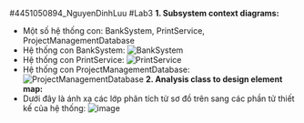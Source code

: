 #4451050894_NguyenDinhLuu
#Lab3
**1. Subsystem context diagrams:**
- Một số hệ thống con: BankSystem, PrintService, ProjectManagementDatabase
- Hệ thống con BankSystem:
  ![BankSystem](https://planttext.com/api/plantuml/png/f551Zi8m3Bpd5HOda2Ymrn9524xSLk85sTHe8zgaYbr4jV0o3Znflx0DRL61u-QGsF6CFPdyNcyhOXsuAd9XSaq4dxeEFiyttd4yCO2KfasKWXy1pKfXFeTGEIXRy7Yo51SXh6CCUsqGjclj3hkQ68kE0XcMdYoFTJF0VACvfD17KsYOFb9IYFlMxNqeD5ll9h7lGzWTtUX1nvPhfRhA2qSChZiDKbBrHMrS1d-g7q_vZwvtgv94mMWnctsCdYn88RC13VV32Exz2OvMYo5GdfDae5iy5MFpNjfRuTM35ReiVkeV0000__y30000)
- Hệ thống con PrintService:
  ![PrintService](https://www.planttext.com/api/plantuml/png/j5EzJiCm4Dxz5ASi58cqi5PMLGcMCbNg4pYkcnWIkpXEH0MT6LZ8o5R4nCQUWQ4Lxv4du1Lm4XAIq8vuS2vttzrtV_vAFyQX9af7WO_G4UoUilHHU21SR_T6W6vVAEoIB4quwC_tB7qLBiJR3RYSI9ZpB7qGG3q9df50cpin02e5J1KNUiPKp2b3IqAlYSl0QcfXjWer2oouGs0EzKaObcxdKcWbVPyfm9YMFwFH3ou_Wm6eIC0o1rzAftTSMDQe-1WTKmjY22OjkbztA3ql98q29dIFL18CeH9FIin4BAJHJYjP1KHpALg4ZSmhBep3o0cB-amSURjgfVyl_7KCZCtDjQ7iPjS8WDQ7fXqKmxw9Y2Y6YheJiUrHfx53imYAKLrc35VIWPWJr0RXUzjkBqNRdeTjjA5koHvOjnO3htjrg2grtPZ5TA8iVQP_Ih9E-_qpQszbkGMXCHFp_85y0m00__y30000)
- Hệ thống con ProjectManagementDatabase:
  ![ProjectManagementDatabase](https://www.planttext.com/api/plantuml/png/t5InKeD04EtlAtRIc1GascQOJ4PDOU6OqVp0vbW31Wuy3ZMZgIrijBJJqcz8OP7yIBx0N_0W8309f9S2ZhltxdRVlhsVnNS_L2XLvBcC7S3gTRru4JQ8YRtwGh3NYsTG-lqc9Z2K_WrnTOu29-IHKAUeS8mXiG3vLCz1en82LxDGaTU0HmRwuIw6uVQ69xvGqdTTac2QVFFJwwMS-Ebqm4lG46ouOEa3akKvIpwEK2IlaHESLGUJRmY0bZNm0jUV4LqIzwNLfFGNkf2jj0g4AD1dqiZnYAD6gtIWqTbS4JqXGLBZXv7ajZxxGbeactxyrepIR96soNA8CsuJdpQ3T11Jqc6hc7M5ddy9csOOZSEa1B5o3xEIglzAX2nQdRDMm54wrQ94sHuxLxFOAxZ5E7T3Zb5CDqvdyntjn9UV73pTJGxSHYYIzc9rNM0OlJeVTtTr0zmvo6f8vfDXrFHo3JEEPf3x8hF8FieeDqVcatsKijHTIAoobvJx8xFAjhWbHbukpKbk3kGgX7j7sLNLayiFVHMEe_NYdTUMhd7ORXyrzbSmXZ7M9s75L_0l0000__y30000)
**2. Analysis class to design element map:**
- Dưới đây là ánh xạ các lớp phân tích từ sơ đồ trên sang các phần tử thiết kế của hệ thống:
  ![image](https://github.com/user-attachments/assets/7244fa5f-2876-4a63-a838-1cfd56d520f6)
